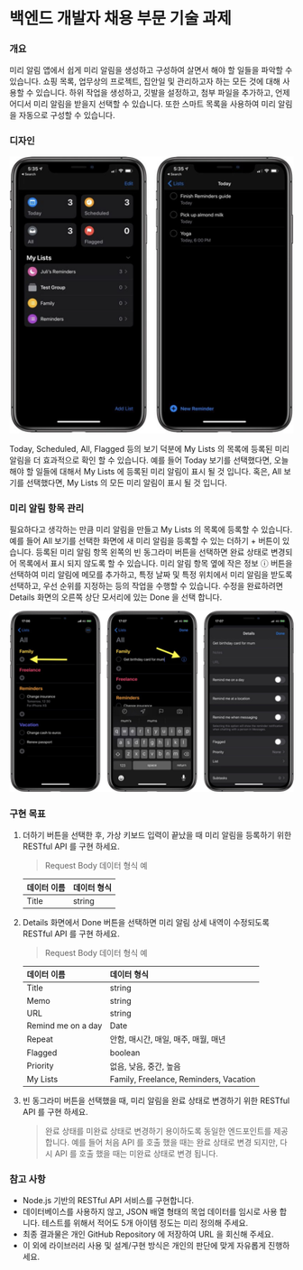 # 백엔드 개발자 채용 부문 기술 과제



### 개요

미리 알림 앱에서 쉽게 미리 알림을 생성하고 구성하여 살면서 해야 할 일들을 파악할 수 있습니다. 쇼핑 목록, 업무상의 프로젝트, 집안일 및 관리하고자 하는 모든 것에 대해 사용할 수 있습니다. 하위 작업을 생성하고, 깃발을 설정하고, 첨부 파일을 추가하고, 언제 어디서 미리 알림을 받을지 선택할 수 있습니다. 또한 스마트 목록을 사용하여 미리 알림을 자동으로 구성할 수 있습니다.



### 디자인

![image-20200826145857261](./19154-43703-sampleM.jpg/image-20200826145857261.png)

Today, Scheduled, All, Flagged 등의 보기 덕분에 My Lists 의 목록에 등록된 미리 알림을 더 효과적으로 확인 할 수 있습니다. 예를 들어 Today 보기를 선택했다면, 오늘 해야 할 일들에 대해서 My Lists 에 등록된 미리 알림이 표시 될 것 입니다. 혹은, All 보기를 선택했다면, My Lists 의 모든 미리 알림이 표시 될 것 입니다. 



### 미리 알림 항목 관리

필요하다고 생각하는 만큼 미리 알림을 만들고 My Lists 의 목록에 등록할 수 있습니다. 
예를 들어 All 보기를 선택한 화면에 새 미리 알림을 등록할 수 있는 더하기 + 버튼이 있습니다. 등록된 미리 알림 항목 왼쪽의 빈 동그라미 버튼을 선택하면 완료 상태로 변경되어 목록에서 표시 되지 않도록 할 수 있습니다. 미리 알림 항목 옆에 작은 정보 ⓘ 버튼을 선택하여 미리 알림에 메모를 추가하고, 특정 날짜 및 특정 위치에서 미리 알림을 받도록 선택하고, 우선 순위를 지정하는 등의 작업을 수행할 수 있습니다. 수정을 완료하려면 Details 화면의 오른쪽 상단 모서리에 있는 Done 을 선택 합니다.

![image-20200826150705571](./19154-43703-sampleM.jpg/image-20200826150705571.png)



### 구현 목표

1. 더하기 버튼을 선택한 후, 가상 키보드 입력이 끝났을 때 미리 알림을 등록하기 위한 RESTful API 를 구현 하세요.

   > Request Body 데이터 형식 예

   | 데이터 이름 | 데이터 형식 |
   | ----------- | ----------- |
   | Title       | string      |

   

2. Details 화면에서 Done 버튼을 선택하면 미리 알림 상세 내역이 수정되도록 RESTful API 를 구현 하세요.

   > Request Body 데이터 형식 예

   | 데이터 이름        | 데이터 형식                            |
   | ------------------ | -------------------------------------- |
   | Title              | string                                 |
   | Memo               | string                                 |
   | URL                | string                                 |
   | Remind me on a day | Date                                   |
   | Repeat             | 안함, 매시간, 매일, 매주, 매월, 매년   |
   | Flagged            | boolean                                |
   | Priority           | 없음, 낮음, 중간, 높음                 |
   | My Lists           | Family, Freelance, Reminders, Vacation |

   

3. 빈 동그라미 버튼을 선택했을 때, 미리 알림을 완료 상태로 변경하기 위한 RESTful API 를 구현 하세요. 

   > 완료 상태를 미완료 상태로 변경하기 용이하도록 동일한 엔드포인트를 제공 합니다. 예를 들어 처음 API 를 호출 했을 때는 완료 상태로 변경 되지만, 다시 API 를 호출 했을 때는 미완료 상태로 변경 됩니다.



### 참고 사항

- Node.js 기반의 RESTful API 서비스를 구현합니다.
- 데이터베이스를 사용하지 않고, JSON 배열 형태의 목업 데이터를 임시로 사용 합니다. 테스트를 위해서 적어도 5개 아이템 정도는 미리 정의해 주세요.
- 최종 결과물은 개인 GitHub Repository 에 저장하여 URL 을 회신해 주세요.
- 이 외에 라이브러리 사용 및 설계/구현 방식은 개인의 판단에 맞게 자유롭게 진행하세요.
